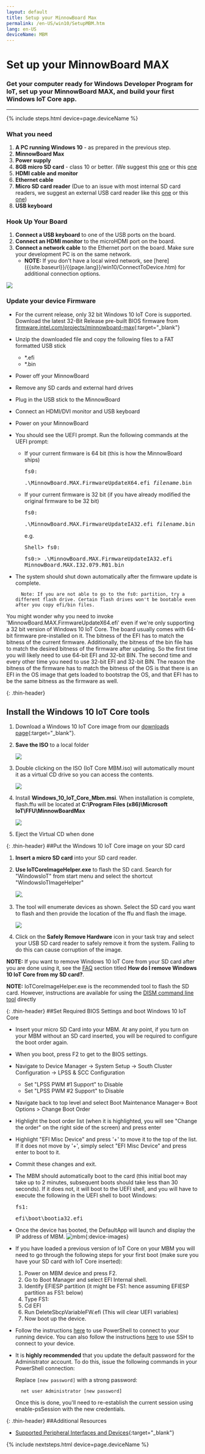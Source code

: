 ```yaml
---
layout: default
title: Setup your MinnowBoard Max
permalink: /en-US/win10/SetupMBM.htm
lang: en-US
deviceName: MBM
---
```

<h1> Set up your MinnowBoard MAX</h1>

<h3>Get your computer ready for Windows Developer Program for IoT, set up your MinnowBoard MAX, and build your first Windows IoT Core app.</h3>
<hr>

{% include steps.html device=page.deviceName %}

<h3> What you need </h3>
<ol>
  <li><b>A PC running Windows 10</b> - as prepared in the previous step.</li>
  <li><b>MinnowBoard Max</b></li>
  <li><b>Power supply</b></li>
  <li><b>8GB micro SD card</b> - class 10 or better. (We suggest this <a href="http://www.amazon.com/gp/product/B00IVPU786" target="_blank" name="MBM_SDcard">one</a> or this <a href="http://www.amazon.com/SanDisk-Ultra-Micro-SDHC-16GB/dp/9966573445" target="_blank">one</a></li>
  <li><b>HDMI cable and monitor</b></li>
  <li><b>Ethernet cable</b></li>
  <li><b>Micro SD card reader</b> (Due to an issue with most internal SD card readers, we suggest an external USB card reader like this <a href="http://www.amazon.com/dp/B009D79VH4" target="_blank">one</a> or this <a href="http://www.amazon.com/dp/B0096FB5CW" target="_blank">one</a>)</li>
  <li><b>USB keyboard</b></li>
</ol>

<h3> Hook Up Your Board</h3>
<div class="row">
  <div class="col-md-5 col-sm-12">
    <ol>
      <li><b>Connect a USB keyboard</b> to one of the USB ports on the board.</li>
      <li><b>Connect an HDMI monitor</b> to the microHDMI port on the board.</li>
      <li>
        <b>Connect a network cable</b> to the Ethernet port on the board. Make sure your development PC is on the same network.
        <ul>
          <li><b>NOTE:</b> If you don't have a local wired network, see [here]({{site.baseurl}}/{{page.lang}}/win10/ConnectToDevice.htm) for additional connection options.</li>
        </ul>
      </li>
    </ol>
  </div>
  <div class="col-md-7 col-sm-12">
    <img src="{{site.baseurl}}/images/mbm.bmp" class="device-images">
  </div>
</div>

<h3>Update your device Firmware</h3>

* For the current release, only 32 bit Windows 10 IoT Core is supported.  Download the latest 32-Bit Release pre-built BIOS firmware from [firmware.intel.com/projects/minnowboard-max](http://firmware.intel.com/projects/minnowboard-max){:target="_blank"}
* Unzip the downloaded file and copy the following files to a FAT formatted USB stick
	* *.efi
    * *.bin
* Power off your MinnowBoard
* Remove any SD cards and external hard drives
* Plug in the USB stick to the MinnowBoard
* Connect an HDMI/DVI monitor and USB keyboard
* Power on your MinnowBoard
* You should see the UEFI prompt. Run the following commands at the UEFI prompt:
	* If your current firmware is 64 bit (this is how the MinnowBoard ships)

		<kbd>fs0:</kbd>

		<kbd>.\MinnowBoard.MAX.FirmwareUpdateX64.efi _filename_.bin</kbd>

    * If your current firmware is 32 bit (if you have already modified the original firmware to be 32 bit)

		<kbd>fs0:</kbd>

		<kbd>.\MinnowBoard.MAX.FirmwareUpdateIA32.efi _filename_.bin</kbd>

		e.g.

        <kbd>Shell> fs0:</kbd>

        <kbd>fs0:\> .\MinnowBoard.MAX.FirmwareUpdateIA32.efi MinnowBoard.MAX.I32.079.R01.bin</kbd>

* The system should shut down automatically after the firmware update is complete.

		Note: If you are not able to go to the fs0: partition, try a different flash drive. Certain flash drives won't be bootable even after you copy efi/bin files.

You might wonder why you need to invoke 'MinnowBoard.MAX.FirmwareUpdateX64.efi' even if we're only supporting a 32 bit version of Windows 10 IoT Core.
The board usually comes with 64-bit firmware pre-installed on it.  The bitness of the EFI has to match the bitness of the current firmware.  Additionally, the bitness of the bin file has to match the desired bitness of the firmware after updating.
So the first time you will likely need to use 64-bit EFI and 32-bit BIN.
The second time and every other time you need to use 32-bit EFI and 32-bit BIN.
The reason the bitness of the firmware has to match the bitness of the OS is that there is an EFI in the OS image that gets loaded to bootstrap the OS, and that EFI has to be the same bitness as the firmware as well.

{: .thin-header}
## Install the Windows 10 IoT Core tools

1. Download a Windows 10 IoT Core image from our [downloads page](http://ms-iot.github.io/content/en-US/Downloads.htm){:target="_blank"}.

2. **Save the ISO** to a local folder

	<img class="image-border" src="{{site.baseurl}}/images/mbm_iso.png">

3. Double clicking on the ISO (IoT Core MBM.iso) will automatically mount it as a virtual CD drive so you can access the contents.

	<img class="image-border" src="{{site.baseurl}}/images/mbm_msi.PNG">

4. Install **Windows_10_IoT_Core_Mbm.msi**. When installation is complete, flash.ffu will be located at **C:\Program Files (x86)\Microsoft IoT\FFU\MinnowBoardMax**

	<img class="image-border" src="{{site.baseurl}}/images/mbmffu.PNG">

5. Eject the Virtual CD when done

{: .thin-header}
##Put the Windows 10 IoT Core image on your SD card

1. **Insert a micro SD card** into your SD card reader.

2. **Use IoTCoreImageHelper.exe** to flash the SD card. Search for "WindowsIoT" from start menu and select the shortcut "WindowsIoTImageHelper"

	<img src="{{site.baseurl}}/images/ImagerHelperSearch.PNG">.

3. The tool will enumerate devices as shown.
	Select the SD card you want to flash and then provide the location of the ffu and flash the image.

	<img src="{{site.baseurl}}/images/mbm_imagehelper.PNG">

4. Click on the **Safely Remove Hardware** icon in your task tray and select your USB SD card reader to safely remove it from the system.  Failing to do this can cause corruption of the image.

**NOTE:** If you want to remove Windows 10 IoT Core from your SD card after you are done using it, see the [FAQ]({{site.baseurl}}/{{page.lang}}/Faqs.htm) section titled **How do I remove Windows 10 IoT Core from my SD card?**.

**NOTE:** IoTCoreImageHelper.exe is the recommended tool to flash the SD card. However, instructions are available for using the [DISM command line tool]({{site.baseurl}}/{{page.lang}}/win10/samples/DISM.htm) directly

{: .thin-header}
##Set Required BIOS Settings and boot Windows 10 IoT Core

* Insert your micro SD Card into your MBM.  At any point, if you turn on your MBM without an SD card inserted, you will be required to configure the boot order again.
* When you boot, press F2 to get to the BIOS settings.
* Navigate to Device Manager -> System Setup -> South Cluster Configuration -> LPSS & SCC Configuration
    * Set "LPSS PWM #1 Support" to Disable
    * Set "LPSS PWM #2 Support" to Disable
* Navigate back to top level and select Boot Maintenance Manager-> Boot Options > Change Boot Order
* Highlight the boot order list (when it is highlighted, you will see "Change the order" on the right side of the screen) and press enter
* Highlight "EFI Misc Device" and press '+' to move it to the top of the list. If it does not move by '+', simply select "EFI Misc Device" and press enter to boot to it.
* Commit these changes and exit.
* The MBM should automatically boot to the card (this initial boot may take up to 2 minutes, subsequent boots should take less than 30 seconds). If it does not, it will boot to the UEFI shell, and you will have to execute the following in the UEFI shell to boot Windows:

	<kbd>fs1:</kbd><br/>

	<kbd>efi\boot\bootia32.efi</kbd>

* Once the device has booted, the DefaultApp will launch and display the IP address of MBM.
![mbm]({{site.baseurl}}/images/DefaultAppMBM.png){:device-images}

* If you have loaded a previous version of IoT Core on your MBM you will need to go through the following steps for your first boot (make sure you have your SD card with IoT Core inserted):
  1. Power on MBM device and press F2.
  2. Go to Boot Manager and select EFI Internal shell.
  3. Identify EFIESP partition (it might be FS1: hence assuming EFIESP partition as FS1: below)
  4. Type FS1:
  5. Cd EFI
  6. Run  DeleteSbcpVariableFW.efi (This will clear UEFI variables)
  7. Now boot up the device.

* Follow the instructions [here]({{site.baseurl}}/{{page.lang}}/win10/samples/PowerShell.htm) to use PowerShell to connect to your running device.  You can also follow the instructions [here]({{site.baseurl}}/{{page.lang}}/win10/samples/SSH.htm) to use SSH to connect to your device.
* It is **highly recommended** that you update the default password for the Administrator account.
    To do this, issue the following commands in your PowerShell connection:

    Replace `[new password]` with a strong password:

        net user Administrator [new password]

    Once this is done, you'll need to re-establish the current session using enable-psSession with the new credentials.

{: .thin-header}
##Additional Resources
* [Supported Peripheral Interfaces and Devices]({{site.baseurl}}/{{page.lang}}/win10/SupportedInterfaces.htm){:target="_blank"}

{% include nextsteps.html device=page.deviceName %}

